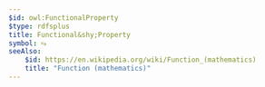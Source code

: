 ```yaml
---
$id: owl:FunctionalProperty
$type: rdfsplus
title: Functional&shy;Property
symbol: ⥱
seeAlso:
    $id: https://en.wikipedia.org/wiki/Function_(mathematics)
    title: "Function (mathematics)"
---
```


